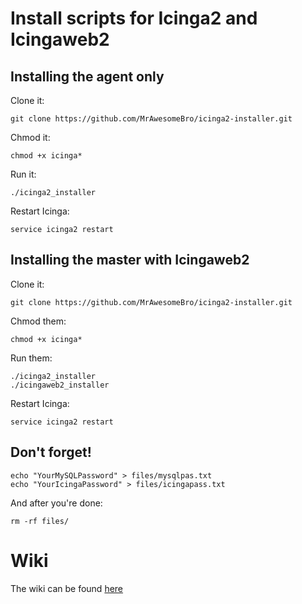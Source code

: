 # Install scripts for **Icinga2** and **Icingaweb2**

## Installing the agent only

Clone it:

    git clone https://github.com/MrAwesomeBro/icinga2-installer.git

Chmod it:

    chmod +x icinga*

Run it:

    ./icinga2_installer

Restart Icinga:

    service icinga2 restart

## Installing the master with Icingaweb2

Clone it:

    git clone https://github.com/MrAwesomeBro/icinga2-installer.git

Chmod them:

    chmod +x icinga*

Run them:

    ./icinga2_installer
    ./icingaweb2_installer

Restart Icinga:

    service icinga2 restart

## Don't forget!

    echo "YourMySQLPassword" > files/mysqlpas.txt
    echo "YourIcingaPassword" > files/icingapass.txt

And after you're done:

    rm -rf files/

# Wiki

The wiki can be found [here](https://github.com/MrAwesomeBro/icinga2-installer/wiki)
